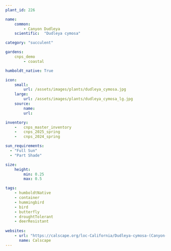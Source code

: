 ```yaml
---
plant_id: 226 

name: 
    common:  
        - Canyon Dudleya 
    scientific:  "Dudleya cymosa"  

category: "succulent"

gardens: 
    cnps_demo
        - coastal

humboldt_native: True

icon: 
    small: 
        url: /assets/images/plants/dudleya_cymosa.jpg 
    large: 
        url: /assets/images/plants/dudleya_cymosa_lg.jpg 
    source: 
        name: 
        url: 

inventory: 
    -   cnps_master_inventory
    -   cnps_2025_spring
    -   cnps_2024_spring

sun_requirements:
  - "Full Sun"
  - "Part Shade"

size:
    height: 
        min: 0.25 
        max: 0.5

tags:
    - humboldtNative
    - container
    - hummingbird
    - bird
    - butterfly
    - droughtTolerant
    - deerResistant
 
websites: 
    - url: "https://calscape.org/loc-California/Dudleya-cymosa-(Canyon-Dudleya)"
      name: Calscape
---
```

